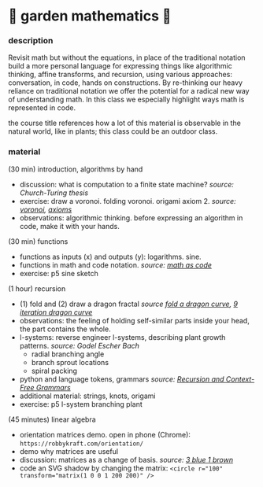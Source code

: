 # 🌸 garden mathematics 🌼

### description

Revisit math but without the equations, in place of the traditional notation build a more personal language for expressing things like algorithmic thinking, affine transforms, and recursion, using various approaches: conversation, in code, hands on constructions. By re-thinking our heavy reliance on traditional notation we offer the potential for a radical new way of understanding math. In this class we especially highlight ways math is represented in code.

the course title references how a lot of this material is observable in the natural world, like in plants; this class could be an outdoor class.

### material

(30 min) introduction, algorithms by hand

- discussion: what is computation to a finite state machine? *source: Church-Turing thesis*
- exercise: draw a voronoi. folding voronoi. origami axiom 2. *source: [voronoi](http://orderinspace.blogspot.com/2015/07/voronoi.html), [axioms](https://rabbitear.org/examples/axioms/)*
- observations: algorithmic thinking. before expressing an algorithm in code, make it with your hands.

(30 min) functions

- functions as inputs (x) and outputs (y): logarithms. sine.
- functions in math and code notation. *source: [math as code](https://github.com/Jam3/math-as-code)*
- exercise: p5 sine sketch

(1 hour) recursion

- (1) fold and (2) draw a dragon fractal *source [fold a dragon curve](https://www.cutoutfoldup.com/216-dragon-curve.php), [9 iteration dragon curve](https://www.instagram.com/p/BlUirtdno1b/)*
- observations: the feeling of holding self-similar parts inside your head, the part contains the whole.
- l-systems: reverse engineer l-systems, describing plant growth patterns. *source: Godel Escher Bach*
   - radial branching angle
   - branch sprout locations
   - spiral packing
- python and language tokens, grammars *source: [Recursion and Context-Free Grammars](https://www.decontextualize.com/teaching/rwet/recursion-and-context-free-grammars/)*
- additional material: strings, knots, origami
- exercise: p5 l-system branching plant

(45 minutes) linear algebra

- orientation matrices demo. open in phone (Chrome): `https://robbykraft.com/orientation/`
- demo why matrices are useful
- discussion: matrices as a change of basis. *source: [3 blue 1 brown](https://www.youtube.com/watch?v=kYB8IZa5AuE)*
- code an SVG shadow by changing the matrix: `<circle r="100" transform="matrix(1 0 0 1 200 200)" />`
